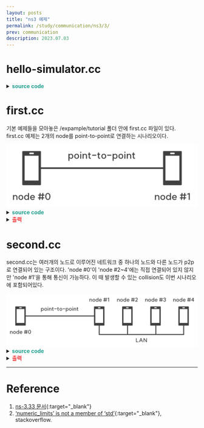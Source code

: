 ```yaml
---
layout: posts
title: "ns3 예제"
permalink: /study/communication/ns3/3/
prev: communication
description: 2023.07.03
---
```


# hello-simulator.cc

<details>
<summary><span style="color:#24A091;font-weight:bold;">source code</span></summary>
<div markdown = "1">
  ```c++
  /* -*- Mode:C++; c-file-style:"gnu"; indent-tabs-mode:nil; -*- */
  /*
    * This program is free software; you can redistribute it and/or modify
    * it under the terms of the GNU General Public License version 2 as
    * published by the Free Software Foundation;
    *
    * This program is distributed in the hope that it will be useful,
    * but WITHOUT ANY WARRANTY; without even the implied warranty of
    * MERCHANTABILITY or FITNESS FOR A PARTICULAR PURPOSE.  See the
    * GNU General Public License for more details.
    *
    * You should have received a copy of the GNU General Public License
    * along with this program; if not, write to the Free Software
    * Foundation, Inc., 59 Temple Place, Suite 330, Boston, MA  02111-1307  USA
    */

  #include "ns3/core-module.h"

  using namespace ns3;

  NS_LOG_COMPONENT_DEFINE ("HelloSimulator");

  int
  main (int argc, char *argv[])
  {
    NS_LOG_UNCOND ("Hello Simulator");
  }
  ```
</div>
</details>

<details>
<summary><span style="color:#F0383B;font-weight:bold;">출력</span></summary>
<div markdown = "1">
```bash
Hello Simulator
```
</div>
<div style="width:50%;">
<img class="modal img__small" src="/_pages/study/communication/ns3/images/3/1.png" alt=""/>
</div>
</details>

# first.cc

기본 예제들을 모아놓은 /expample/tutorial 폴더 안에 first.cc 파일이 있다.<br>
first.cc 예제는 2개의 node를 point-to-point로 연결하는 시나리오이다.

<img class="modal img__small" src="/_pages/study/communication/ns3/images/3/2.png" alt=""/>

<details>
<summary><span style="color:#24A091;font-weight:bold;">source code</span></summary>
<div markdown = "1">

  ```c++
  /* -*- Mode:C++; c-file-style:"gnu"; indent-tabs-mode:nil; -*- */
  /*********************************
   * 머리말 생략
   * GNU General Public License
  *********************************/

  #include "ns3/core-module.h"
  #include "ns3/network-module.h"
  #include "ns3/internet-module.h"
  #include "ns3/point-to-point-module.h"
  #include "ns3/applications-module.h"

  // Default Network Topology
  //
  //       10.1.1.0
  // n0 -------------- n1
  //    point-to-point
  //

  using namespace ns3;

  NS_LOG_COMPONENT_DEFINE ("FirstScriptExample");   // 로그 출력

  int
  main (int argc, char *argv[])
  {
    CommandLine cmd;
    cmd.Parse (argc, argv);

    /*********************************
     * Time resolution 설정
     * Echo Client와 Echo Server 애플리케이션에 내장된 두 개의 로깅 컴포넌트를 활성화
     * 디버그 로깅을 INFO 수준으로 활성화하여 시뮬레이션 중에 패킷이 전송되고 수신될 때 메시지를 출력
    *********************************/
    Time::SetResolution (Time::NS);   // Time resolution을 1ns로 설정 (default)
    LogComponentEnable ("UdpEchoClientApplication", LOG_LEVEL_INFO);
    LogComponentEnable ("UdpEchoServerApplication", LOG_LEVEL_INFO);

    NodeContainer nodes;
    nodes.Create (2);   // 노드 생성

    /*********************************
     * 채널 생성 및 토폴로지 구성
     * 구조: point-to-point
    *********************************/
    PointToPointHelper pointToPoint;
    pointToPoint.SetDeviceAttribute ("DataRate", StringValue ("5Mbps"));
    pointToPoint.SetChannelAttribute ("Delay", StringValue ("2ms"));

    /*********************************
     * 디바이스 생성, 구성 및 설치
     * NodeContainer에서 각 노드에 대해 디바이스를 생성, 디바이스를 컨테이너에 저장, 채널을 생성 및 디바이스를 연결
    *********************************/
    NetDeviceContainer devices;
    devices = pointToPoint.Install (nodes);   // node와 NetDevice 연결

    /*********************************
     * 각 노드에 인터넷 프로토콜 스택 (TCP, UDP, IP 등) 설치
    *********************************/
    InternetStackHelper stack;
    stack.Install (nodes);

    /*********************************
     * 디바이스에 IP주소(IPv4) 할당
     * base address와 네트워크 mask 설정
     * 기본저으로 할당된 주소는 1부터 시작하여 증가
     * 즉 첫버째 주소는 10.1.1.1, 다음은 10.1.1.2
    *********************************/
    Ipv4AddressHelper address;
    address.SetBase ("10.1.1.0", "255.255.255.0");

    Ipv4InterfaceContainer interfaces = address.Assign (devices);

    /*********************************
     * 생성한 노드 중 하나에 UDP echo server 애플리케이션 설정
    *********************************/
    UdpEchoServerHelper echoServer (9); // 포트 번호 9 설정

    ApplicationContainer serverApps = echoServer.Install (nodes.Get (1)); // index 1의 노드에 설치
    serverApps.Start (Seconds (1.0)); // 1초에 시작(활성화)
    serverApps.Stop (Seconds (10.0)); // 10초에 종료(비활성화)

    /*********************************
     * 노드에 설치할 클라이언트 에플리케이션을 설정해준다.
     * 이때 서버의 ip 주소와 포트 번호를 넘겨준다.
    *********************************/
    UdpEchoClientHelper echoClient (interfaces.GetAddress (1), 9); // 1번 노드의 주소와 9번 포트에 에코 클라이언트 생성
    echoClient.SetAttribute ("MaxPackets", UintegerValue (1)); // 최대 패킷 수를 1로 설정
    echoClient.SetAttribute ("Interval", TimeValue (Seconds (1.0))); // 패킷 전송 간격을 1초로 설정
    echoClient.SetAttribute ("PacketSize", UintegerValue (1024)); // 패킷 크기를 1024바이트로 설정

    ApplicationContainer clientApps = echoClient.Install (nodes.Get (0)); // index 0의 노드에 설치
    clientApps.Start (Seconds (2.0));
    clientApps.Stop (Seconds (10.0));

    /*********************************
     * 시뮬레이션 실행 및 종료
    *********************************/
    Simulator::Run ();
    Simulator::Destroy ();
    return 0;
  }
  ```
</div>
</details>
<details>
<summary><span style="color:#F0383B;font-weight:bold;">출력</span></summary>
<div markdown = "1">
```bash
At time +2s client sent 1024 bytes to 10.1.1.2 port 9
At time +2.00369s server received 1024 bytes from 10.1.1.1 port 49153
At time +2.00369s server sent 1024 bytes to 10.1.1.1 port 49153
At time +2.00737s client received 1024 bytes from 10.1.1.2 port 9
```
</div>
<div style="width:50%;">
<img class="modal img__small" src="/_pages/study/communication/ns3/images/3/3.png" alt=""/>
</div>
</details>


# second.cc

second.cc는 여러개의 노드로 이루어진 네트워크 중 하나의 노드와 다른 노드가 p2p로 연결되어 있는 구조이다. 'node #0'이 'node #2~4'에는 직접 연결되어 있지 않지만 'node #1'을 통해 통신이 가능하다. 이 때 발생할 수 있는 collision도 이번 시나리오에 포함되어있다.

<img class="modal img__small" src="/_pages/study/communication/ns3/images/3/4.png" alt=""/>

<details>
<summary><span style="color:#24A091;font-weight:bold;">source code</span></summary>
<div markdown = "1">

  ```c++
  /* -*- Mode:C++; c-file-style:"gnu"; indent-tabs-mode:nil; -*- */
  /*********************************
   * 머리말 생략
   * GNU General Public License
  *********************************/

  #include "ns3/core-module.h"
  #include "ns3/network-module.h"
  #include "ns3/csma-module.h"
  #include "ns3/internet-module.h"
  #include "ns3/point-to-point-module.h"
  #include "ns3/applications-module.h"
  #include "ns3/ipv4-global-routing-helper.h"

  // Default Network Topology
  //
  //       10.1.1.0
  // n0 -------------- n1   n2   n3   n4
  //    point-to-point  |    |    |    |
  //                    ================
  //                      LAN 10.1.2.0


  using namespace ns3;

  NS_LOG_COMPONENT_DEFINE ("SecondScriptExample");

  int
  main (int argc, char *argv[])
  {
    bool verbose = true;
    uint32_t nCsma = 3; // LAN 내부 노드 개수

    /*********************************
     * CommandLine는 커맨더에서 파라미터를 변경할 수 있게 해준다.
     * 예를들어 `./waf --run "second -verbose=false"`로 실행하면, verbose 값을 false로 변경할 수 있고, UdpEcho 애플리케이션의 로그가 나타나지 않게 된다.
    *********************************/
    CommandLine cmd;
    cmd.AddValue ("nCsma", "Number of \"extra\" CSMA nodes/devices", nCsma);
    cmd.AddValue ("verbose", "Tell echo applications to log if true", verbose);

    cmd.Parse (argc,argv);

    if (verbose)
      {
        LogComponentEnable ("UdpEchoClientApplication", LOG_LEVEL_INFO);
        LogComponentEnable ("UdpEchoServerApplication", LOG_LEVEL_INFO);
      }

    nCsma = nCsma == 0 ? 1 : nCsma; // nCsma가 1개 이상이 되도록 설정

    /*********************************
     * 총 2개의 NodeContainer를 생성한다(p2pNodes, csmaNodes).
     *
    *********************************/
    NodeContainer p2pNodes;
    p2pNodes.Create (2);

    NodeContainer csmaNodes;
    csmaNodes.Add (p2pNodes.Get (1));
    csmaNodes.Create (nCsma);

    /*********************************
    *********************************/
    PointToPointHelper pointToPoint;
    pointToPoint.SetDeviceAttribute ("DataRate", StringValue ("5Mbps"));
    pointToPoint.SetChannelAttribute ("Delay", StringValue ("2ms"));

    NetDeviceContainer p2pDevices;
    p2pDevices = pointToPoint.Install (p2pNodes);

    /*********************************
    *********************************/
    CsmaHelper csma;
    csma.SetChannelAttribute ("DataRate", StringValue ("100Mbps"));
    csma.SetChannelAttribute ("Delay", TimeValue (NanoSeconds (6560)));

    NetDeviceContainer csmaDevices;
    csmaDevices = csma.Install (csmaNodes);

    InternetStackHelper stack;
    stack.Install (p2pNodes.Get (0));
    stack.Install (csmaNodes);

    Ipv4AddressHelper address;
    address.SetBase ("10.1.1.0", "255.255.255.0");
    Ipv4InterfaceContainer p2pInterfaces;
    p2pInterfaces = address.Assign (p2pDevices);

    address.SetBase ("10.1.2.0", "255.255.255.0");
    Ipv4InterfaceContainer csmaInterfaces;
    csmaInterfaces = address.Assign (csmaDevices);

    UdpEchoServerHelper echoServer (9);

    ApplicationContainer serverApps = echoServer.Install (csmaNodes.Get (nCsma));
    serverApps.Start (Seconds (1.0));
    serverApps.Stop (Seconds (10.0));

    UdpEchoClientHelper echoClient (csmaInterfaces.GetAddress (nCsma), 9);
    echoClient.SetAttribute ("MaxPackets", UintegerValue (1));
    echoClient.SetAttribute ("Interval", TimeValue (Seconds (1.0)));
    echoClient.SetAttribute ("PacketSize", UintegerValue (1024));

    ApplicationContainer clientApps = echoClient.Install (p2pNodes.Get (0));
    clientApps.Start (Seconds (2.0));
    clientApps.Stop (Seconds (10.0));

    Ipv4GlobalRoutingHelper::PopulateRoutingTables ();

    pointToPoint.EnablePcapAll ("second");
    csma.EnablePcap ("second", csmaDevices.Get (1), true);

    Simulator::Run ();
    Simulator::Destroy ();
    return 0;
  }

  ```
</div>
</details>
<details>
<summary><span style="color:#F0383B;font-weight:bold;">출력</span></summary>
<div markdown = "1">
```bash
At time +2s client sent 1024 bytes to 10.1.2.4 port 9
At time +2.0078s server received 1024 bytes from 10.1.1.1 port 49153
At time +2.0078s server sent 1024 bytes to 10.1.1.1 port 49153
At time +2.01761s client received 1024 bytes from 10.1.2.4 port 9
```
</div>
</details>

---

# <a name="Reference"></a>Reference

1. [ns-3.33 문서](https://www.nsnam.org/releases/ns-3-33/documentation/){:target="_blank"}
2. [‘numeric_limits’ is not a member of ‘std’](https://stackoverflow.com/questions/71296302/numeric-limits-is-not-a-member-of-std){:target="_blank"}, stackoverflow.